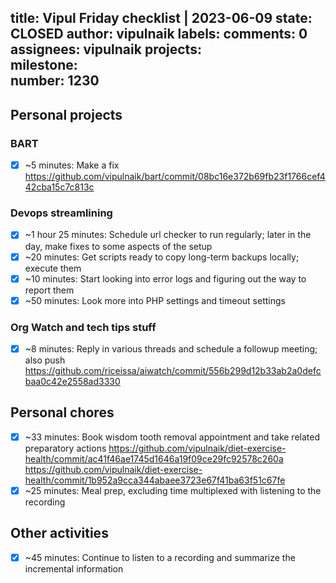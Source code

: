 title:	Vipul Friday checklist | 2023-06-09
state:	CLOSED
author:	vipulnaik
labels:	
comments:	0
assignees:	vipulnaik
projects:	
milestone:	
number:	1230
--
## Personal projects

### BART

- [x] ~5 minutes: Make a fix https://github.com/vipulnaik/bart/commit/08bc16e372b69fb23f1766cef442cba15c7c813c

### Devops streamlining

- [x] ~1 hour 25 minutes: Schedule url checker to run regularly; later in the day, make fixes to some aspects of the setup
- [x] ~20 minutes: Get scripts ready to copy long-term backups locally; execute them
- [x] ~10 minutes: Start looking into error logs and figuring out the way to report them
- [x] ~50 minutes: Look more into PHP settings and timeout settings

### Org Watch and tech tips stuff

- [x] ~8 minutes: Reply in various threads and schedule a followup meeting; also push https://github.com/riceissa/aiwatch/commit/556b299d12b33ab2a0defcbaa0c42e2558ad3330

## Personal chores

- [x] ~33 minutes: Book wisdom tooth removal appointment and take related preparatory actions https://github.com/vipulnaik/diet-exercise-health/commit/ac41f46ae1745d1646a19f09ce29fc92578c260a https://github.com/vipulnaik/diet-exercise-health/commit/1b952a9cca344abaee3723e67f41ba63f51c67fe
- [x] ~25 minutes: Meal prep, excluding time multiplexed with listening to the recording 

## Other activities

- [x] ~45 minutes: Continue to listen to a recording and summarize the incremental information
